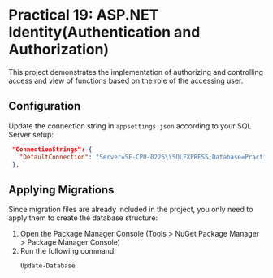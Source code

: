 # Practical 19: ASP.NET Identity(Authentication and Authorization)

This project demonstrates the implementation of authorizing and controlling access and view of functions based on the role of the accessing user.

## Configuration

Update the connection string in `appsettings.json` according to your SQL Server setup:

```json
 "ConnectionStrings": {
   "DefaultConnection": "Server=SF-CPU-0226\\SQLEXPRESS;Database=Practical19;Trusted_Connection=True;TrustServerCertificate=True"
 },
```

## Applying Migrations

Since migration files are already included in the project, you only need to apply them to create the database structure:

1. Open the Package Manager Console (Tools > NuGet Package Manager > Package Manager Console)
2. Run the following command:
   ```
   Update-Database
   ```
